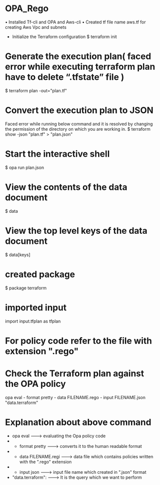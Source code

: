 # OPA_Rego

•	Installed Tf-cli and OPA and Aws-cli
•	Created tf file name aws.tf for creating Aws Vpc and subnets
* Initialize the Terraform configuration
$ terraform init
# Generate the execution plan( faced error while executing terraform plan have to delete “.tfstate” file )
$ terraform plan -out="plan.tf"
# Convert the execution plan to JSON
Faced error while running below command and it is resolved by changing the permission of the directory on which you are working in.
$ terraform show -json "plan.tf" > "plan.json"
# Start the interactive shell
$ opa run plan.json
# View the contents of the data document
$ data
# View the top level keys of the data document
$ data[keys]
# created package
$ package terraform
# imported input
import input.tfplan as tfplan
# For policy code refer to the file with extension ".rego"
# Check the Terraform plan against the OPA policy
opa eval - format pretty - data FILENAME.rego - input FILENAME.json "data.terraform"
# Explanation about above command
* opa eval ---> evaluating the Opa policy code
* - format pretty ---> converts it to the human readable format
* - data FILENAME.regi ---> data file which contains policies written with the ".rego" extension
* - input json ---> input file name which created in ".json" format
* "data.terraform": ---> It is the query which we want to perform 
